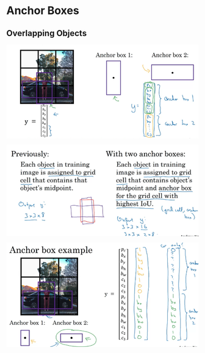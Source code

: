 # Anchor Boxes

## Overlapping Objects

![](<../.gitbook/assets/Screen Shot 2020-09-24 at 4.14.55 PM.png>)

![](<../.gitbook/assets/Screen Shot 2020-09-24 at 4.18.00 PM.png>)

![](<../.gitbook/assets/Screen Shot 2020-09-24 at 4.21.35 PM.png>)

